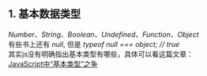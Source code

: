 ## 1. 基本数据类型

*Number、String、Boolean、Undefined、Function、Object*  
有些书上还有 *null*,  但是 *typeof null === object;    // true*  
其实js没有明确指出基本类型有哪些，具体可以看这篇文章：  
[JavaScript中“基本类型”之争](http://www.cnblogs.com/snandy/archive/2013/01/02/2841899.html)

